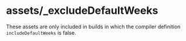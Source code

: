 # assets/_excludeDefaultWeeks

These assets are only included in builds in which the compiler definition `includeDefaultWeeks` is false.

